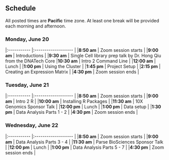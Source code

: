 ## Schedule

All posted times are **Pacific** time zone. At least one break will be provided each morning and afternoon.

### Monday, June 20

|:----------- |:------------------- |
|**8:50 am**  | Zoom session starts |
|**9:00 am**  | Introductions |
|**9:30 am**  | Single Cell library prep talk by Dr. Hong Qiu from the DNATech Core
|**10:30 am**  | Intro 2 Command Line |
|**12:00 am**  | Lunch |
|**1:00 pm**  | Using the Cluster |
|**1:45 pm**  | Project Setup |
|**2:15 pm**  | Creating an Expression Matrix |
|**4:30 pm** | Zoom session ends |

### Tuesday, June 21

|:----------- |:------------------- |
|**8:50 am**  | Zoom session starts |
|**9:00 am**  | Intro 2 R |
|**10:00 am**  | Installing R Packages |
|**11:30 am**  | 10X Genomics Sponsor Talk |
|**12:00 pm**  | Lunch |
|**1:00 pm**  | Data setup |
|**1:30 pm**   | Data Analysis Parts 1 - 2  |
|**4:30 pm** | Zoom session ends |

### Wednesday, June 22

|:----------- |:------------------- |
|**8:50 am**  | Zoom session starts |
|**9:00 am**   | Data Analysis Parts 3 - 4  |
|**11:30 am**  | Parse BioSciences Sponsor Talk |
|**12:00 pm**  | Lunch |
|**1:00 pm**   | Data Analysis Parts 5 - 7  |
|**4:30 pm** | Zoom session ends |
